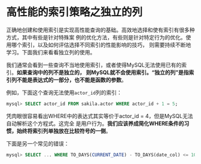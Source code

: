 高性能的索引策略之独立的列
================================================================================
正确地创建和使用索引是实现高性能查询的基础。高效地选择和使有索引有很多种方式，其中有些是针对特殊案
例的优化方法，有些则是针对特定行为的优化。使用哪个索引，以及如何评估选择不同索引的性能影响的技巧，
则需要持续不断地学习。下面我们来看看独立列的使用。

我们通常会看到一些查询不当地使用索引，或者使得MySQL无法使用已有的索引。**如果查询中的列不是独立的，
则MySQL就不会使用索引。“独立的列”是指索引列不能是表达式的一部分，也不能是函数的参数**。

例如，下面这个查询无法使用`actor_id`列的索引：
```sql
mysql> SELECT actor_id FROM sakila.actor WHERE actor_id + 1 = 5;
```
凭肉眼很容易看出WHERE中的表达式其实等价于actor_id = 4，但是MySQL无法自动解析这个方程式。这完全
是用户行为。**我们应该养成简化WHERE条件的习惯，始终将索引列单独放在比较符号的一侧**。

下面是另一个常见的错误：
```sql
mysql> SELECT ... WHERE TO_DAYS(CURRENT_DATE) - TO_DAYS(date_col) <= 10;
```
